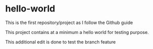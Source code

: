 # hello-world
This is the first repository/project as I follow the Github guide



This project contains at a minimum a hello world for testing purpose.

This additional edit is done to test the branch feature
